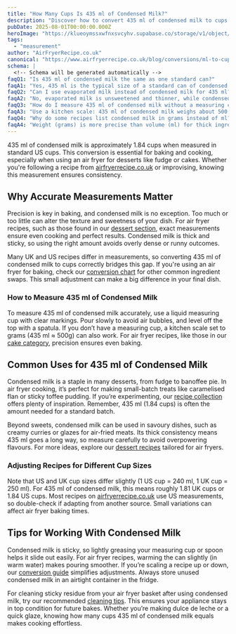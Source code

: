 ```yaml
---
title: "How Many Cups Is 435 ml of Condensed Milk?"
description: "Discover how to convert 435 ml of condensed milk to cups for perfect baking results every time. Includes tips for air fryer recipes!"
pubDate: 2025-08-01T00:00:00.000Z
heroImage: "https://klueoymssxwfnxsvcyhv.supabase.co/storage/v1/object/public/Shmucket/how-many-cups-is-435-ml-of-condensed-milk.webp"
tags:
  - "measurement"
author: "AirFryerRecipe.co.uk"
canonical: "https://www.airfryerrecipe.co.uk/blog/conversions/ml-to-cups/how-many-cups-is-435-ml-of-condensed-milk"
schema: |
  <!-- Schema will be generated automatically -->
faqQ1: "Is 435 ml of condensed milk the same as one standard can?"
faqA1: "Yes, 435 ml is the typical size of a standard can of condensed milk in many countries, including the UK. This measurement is roughly 1.84 US cups, making it easy to use in recipes without additional conversions."
faqQ2: "Can I use evaporated milk instead of condensed milk for 435 ml?"
faqA2: "No, evaporated milk is unsweetened and thinner, while condensed milk is sweetened and thick. Substituting them will affect both texture and taste. If you must swap, adjust sugar levels and cooking times accordingly."
faqQ3: "How do I measure 435 ml of condensed milk without a measuring cup?"
faqA3: "Use a kitchen scale: 435 ml of condensed milk weighs about 500 grams. Alternatively, a standard can is usually 435 ml, so you can use the entire can if the recipe allows."
faqQ4: "Why do some recipes list condensed milk in grams instead of ml?"
faqA4: "Weight (grams) is more precise than volume (ml) for thick ingredients like condensed milk. However, 435 ml ≈ 500g, so you can use either measure if your recipe specifies one or the other. Always check the recipe's preferred unit."
---
```

<p>435 ml of condensed milk is approximately 1.84 cups when measured in standard US cups. This conversion is essential for baking and cooking, especially when using an air fryer for desserts like fudge or cakes. Whether you're following a recipe from <a href=https://www.airfryerrecipe.co.uk>airfryerrecipe.co.uk</a> or improvising, knowing this measurement ensures consistency.</p>

<h2>Why Accurate Measurements Matter</h2>  
<p>Precision is key in baking, and condensed milk is no exception. Too much or too little can alter the texture and sweetness of your dish. For air fryer recipes, such as those found in our <a href=https://www.airfryerrecipe.co.uk/recipes>dessert section</a>, exact measurements ensure even cooking and perfect results. Condensed milk is thick and sticky, so using the right amount avoids overly dense or runny outcomes.</p>  

<p>Many UK and US recipes differ in measurements, so converting 435 ml of condensed milk to cups correctly bridges this gap. If you're using an air fryer for baking, check our <a href=https://www.airfryerrecipe.co.uk/air-fryer-conversion-chart>conversion chart</a> for other common ingredient swaps. This small adjustment can make a big difference in your final dish.</p>  

<h3>How to Measure 435 ml of Condensed Milk</h3>  
<p>To measure 435 ml of condensed milk accurately, use a liquid measuring cup with clear markings. Pour slowly to avoid air bubbles, and level off the top with a spatula. If you don’t have a measuring cup, a kitchen scale set to grams (435 ml ≈ 500g) can also work. For air fryer recipes, like those in our <a href=https://www.airfryerrecipe.co.uk/recipe-category/cakes>cake category</a>, precision ensures even baking.</p>  

<h2>Common Uses for 435 ml of Condensed Milk</h2>  
<p>Condensed milk is a staple in many desserts, from fudge to banoffee pie. In air fryer cooking, it’s perfect for making small-batch treats like caramelised flan or sticky toffee pudding. If you’re experimenting, our <a href=https://www.airfryerrecipe.co.uk/recipes>recipe collection</a> offers plenty of inspiration. Remember, 435 ml (1.84 cups) is often the amount needed for a standard batch.</p>  

<p>Beyond sweets, condensed milk can be used in savoury dishes, such as creamy curries or glazes for air-fried meats. Its thick consistency means 435 ml goes a long way, so measure carefully to avoid overpowering flavours. For more ideas, explore our <a href=https://www.airfryerrecipe.co.uk/recipe-category/dessert>dessert recipes</a> tailored for air fryers.</p>  

<h3>Adjusting Recipes for Different Cup Sizes</h3>  
<p>Note that US and UK cup sizes differ slightly (1 US cup = 240 ml, 1 UK cup = 250 ml). For 435 ml of condensed milk, this means roughly 1.81 UK cups or 1.84 US cups. Most recipes on <a href=https://www.airfryerrecipe.co.uk>airfryerrecipe.co.uk</a> use US measurements, so double-check if adapting from another source. Small variations can affect air fryer baking times.</p>  

<h2>Tips for Working With Condensed Milk</h2>  
<p>Condensed milk is sticky, so lightly greasing your measuring cup or spoon helps it slide out easily. For air fryer recipes, warming the can slightly (in warm water) makes pouring smoother. If you’re scaling a recipe up or down, our <a href=https://www.airfryerrecipe.co.uk/air-fryer-conversion-chart>conversion guide</a> simplifies adjustments. Always store unused condensed milk in an airtight container in the fridge.</p>  

<p>For cleaning sticky residue from your air fryer basket after using condensed milk, try our recommended <a href=https://www.airfryerrecipe.co.uk/air-fryer-cleaner>cleaning tips</a>. This ensures your appliance stays in top condition for future bakes. Whether you’re making dulce de leche or a quick glaze, knowing how many cups 435 ml of condensed milk equals makes cooking effortless.</p>

